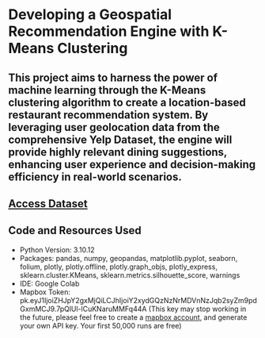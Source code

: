 # Developing a Geospatial Recommendation Engine with K-Means Clustering

## This project aims to harness the power of machine learning through the K-Means clustering algorithm to create a location-based restaurant recommendation system. By leveraging user geolocation data from the comprehensive Yelp Dataset, the engine will provide highly relevant dining suggestions, enhancing user experience and decision-making efficiency in real-world scenarios.

## [Access Dataset](https://www.dropbox.com/s/3x1w789mmuae3ao/yelp_academic_dataset_business.zip)

## Code and Resources Used 
- Python Version: 3.10.12
- Packages: pandas, numpy, geopandas, matplotlib.pyplot, seaborn, folium, plotly, plotly.offline, plotly.graph_objs, plotly_express, sklearn.cluster.KMeans, sklearn.metrics.silhouette_score, warnings
- IDE: Google Colab
- Mapbox Token: pk.eyJ1IjoiZHJpY2gxMjQiLCJhIjoiY2xydGQzNzNrMDVnNzJqb2syZm9pdGxmMCJ9.7pQlUl-lCuKNaruMMFq44A 
  (This key may stop working in the future, please feel free to create a [mapbox account](https://account.mapbox.com/auth/signin/?route-to=%22https%3A%2F%2Faccount.mapbox.com%2F%22), and generate your own API key. Your first 50,000 runs are free)












